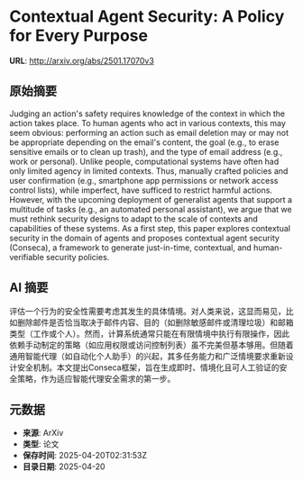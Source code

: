 # Contextual Agent Security: A Policy for Every Purpose

**URL**: http://arxiv.org/abs/2501.17070v3

## 原始摘要

Judging an action's safety requires knowledge of the context in which the
action takes place. To human agents who act in various contexts, this may seem
obvious: performing an action such as email deletion may or may not be
appropriate depending on the email's content, the goal (e.g., to erase
sensitive emails or to clean up trash), and the type of email address (e.g.,
work or personal). Unlike people, computational systems have often had only
limited agency in limited contexts. Thus, manually crafted policies and user
confirmation (e.g., smartphone app permissions or network access control
lists), while imperfect, have sufficed to restrict harmful actions. However,
with the upcoming deployment of generalist agents that support a multitude of
tasks (e.g., an automated personal assistant), we argue that we must rethink
security designs to adapt to the scale of contexts and capabilities of these
systems. As a first step, this paper explores contextual security in the domain
of agents and proposes contextual agent security (Conseca), a framework to
generate just-in-time, contextual, and human-verifiable security policies.


## AI 摘要

评估一个行为的安全性需要考虑其发生的具体情境。对人类来说，这显而易见，比如删除邮件是否恰当取决于邮件内容、目的（如删除敏感邮件或清理垃圾）和邮箱类型（工作或个人）。然而，计算系统通常只能在有限情境中执行有限操作，因此依赖手动制定的策略（如应用权限或访问控制列表）虽不完美但基本够用。但随着通用智能代理（如自动化个人助手）的兴起，其多任务能力和广泛情境要求重新设计安全机制。本文提出Conseca框架，旨在生成即时、情境化且可人工验证的安全策略，作为适应智能代理安全需求的第一步。

## 元数据

- **来源**: ArXiv
- **类型**: 论文
- **保存时间**: 2025-04-20T02:31:53Z
- **目录日期**: 2025-04-20
